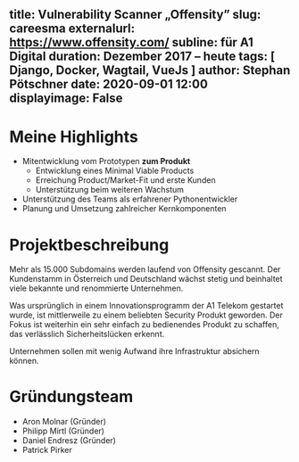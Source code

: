 title: Vulnerability Scanner „Offensity”
slug: careesma
externalurl: https://www.offensity.com/
subline: für A1 Digital
duration: Dezember 2017 –  heute
tags: [ Django, Docker, Wagtail, VueJs ]
author: Stephan Pötschner
date: 2020-09-01 12:00
displayimage: False
---
# Meine Highlights

* Mitentwicklung vom Prototypen **zum Produkt**
    * Entwicklung eines Minimal Viable Products
    * Erreichung Product/Market-Fit und erste Kunden
    * Unterstützung beim weiteren Wachstum
* Unterstützung des Teams als erfahrener Pythonentwickler
* Planung und Umsetzung zahlreicher Kernkomponenten

# Projektbeschreibung

Mehr als 15.000 Subdomains werden laufend von Offensity gescannt. Der Kundenstamm in Österreich und Deutschland wächst stetig und beinhaltet viele bekannte und renommierte Unternehmen.

Was ursprünglich in einem Innovationsprogramm der A1 Telekom gestartet wurde, ist mittlerweile zu einem beliebten Security Produkt geworden.
Der Fokus ist weiterhin ein sehr einfach zu bedienendes Produkt zu schaffen, das verlässlich Sicherheitslücken erkennt.
 
Unternehmen sollen mit wenig Aufwand ihre Infrastruktur absichern können.


# Gründungsteam

* Aron Molnar (Gründer)
* Philipp Mirtl (Gründer)
* Daniel Endresz (Gründer)
* Patrick Pirker
